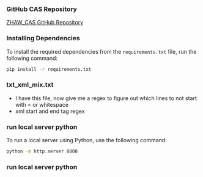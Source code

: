 ### GitHub CAS Repository

[ZHAW_CAS GitHub Repository](https://github.com/sabania/ZHAW_CAS)

### Installing Dependencies

To install the required dependencies from the `requirements.txt` file, run the following command:

```bash
pip install -r requirements.txt
```

### txt_xml_mix.txt

- I have this file, now give me a regex to figure out which lines to not start with < or whitespace
- xml start and end tag regex

### run local server python

To run a local server using Python, use the following command:

```bash
python -m http.server 8000
```

### run local server python
